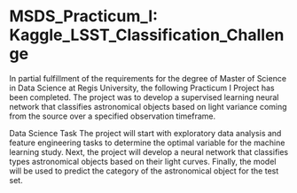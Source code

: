 # MSDS_Practicum_I: Kaggle_LSST_Classification_Challenge

In partial fulfillment of the requirements for the degree of Master of Science in Data Science at Regis University, 
the following Practicum I Project has been completed. 
The project was to develop a supervised learning neural network that classifies astronomical objects based on 
light variance coming from the source over a specified observation timeframe.

Data Science Task
The project will start with exploratory data analysis and feature engineering tasks to determine the optimal variable for 
the machine learning study. Next, the project will develop a neural network that classifies types astronomical objects 
based on their light curves. Finally, the model will be used to predict the category of the astronomical object for the test set. 
